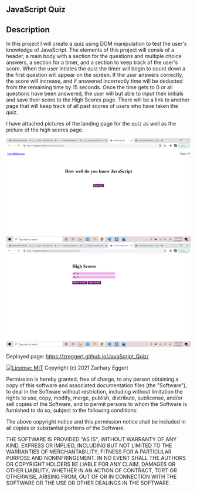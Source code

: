 ## JavaScript Quiz

## Description

In this project I will create a quiz using DOM manipulation to test the user's knowledge of JavaScript. The elements of this project will consis of a header, a main body with a section for the questions and multiple choice answers, a section for a timer, and a section to keep track of the user's score. When the user intiates the quiz the timer will begin to count down a the first question will appear on the screen. If the user answers correctly, the score will increase, and if answered incorrectly time will be deducted from the remaining time by 15 seconds. Once the time gets to 0 or all questions have been answered, the user will but able to input their initials and save their score to the High Scores page. There will be a link to another page that will keep track of all past scores of users who have taken the quiz.

I have attached pictures of the landing page for the quiz as well as the picture of the high scores page.

![start of the quiz](./assets/images/quiz_start.png)
![high scores page](./assets/images/quiz_highscores.png)

Deployed page:
https://zreggert.github.io/JavaScript_Quiz/

[![License: MIT](https://img.shields.io/badge/License-MIT-yellow.svg)](https://opensource.org/licenses/MIT)
Copyright (c) 2021 Zachary Eggert

Permission is hereby granted, free of charge, to any person obtaining a copy
of this software and associated documentation files (the "Software"), to deal
in the Software without restriction, including without limitation the rights
to use, copy, modify, merge, publish, distribute, sublicense, and/or sell
copies of the Software, and to permit persons to whom the Software is
furnished to do so, subject to the following conditions:

The above copyright notice and this permission notice shall be included in all
copies or substantial portions of the Software.

THE SOFTWARE IS PROVIDED "AS IS", WITHOUT WARRANTY OF ANY KIND, EXPRESS OR
IMPLIED, INCLUDING BUT NOT LIMITED TO THE WARRANTIES OF MERCHANTABILITY,
FITNESS FOR A PARTICULAR PURPOSE AND NONINFRINGEMENT. IN NO EVENT SHALL THE
AUTHORS OR COPYRIGHT HOLDERS BE LIABLE FOR ANY CLAIM, DAMAGES OR OTHER
LIABILITY, WHETHER IN AN ACTION OF CONTRACT, TORT OR OTHERWISE, ARISING FROM,
OUT OF OR IN CONNECTION WITH THE SOFTWARE OR THE USE OR OTHER DEALINGS IN THE
SOFTWARE.